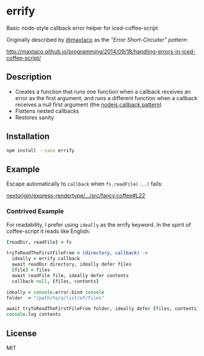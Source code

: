 # errify

Basic node-style callback error helper for iced-coffee-script


Originally described by [@maxtaco](https://github.com/maxtaco) as the *"Error Short-Circuiter" pattern*:

http://maxtaco.github.io/programming/2014/09/18/handling-errors-in-iced-coffee-script/

## Description

*  Creates a function that runs one function when a callback receives an error as the first argument, and runs a different function when a callback receives a null first argument (the [nodejs callback pattern](https://docs.nodejitsu.com/articles/errors/what-are-the-error-conventions/))
*  Flattens nested callbacks
*  Restores sanity

## Installation
```sh
npm install --save errify
```

## Example

Escape automatically to `callback` when `fs.readFile(...)` fails:

[nextorigin/express-rendertype/.../src/fancy.coffee#L22](https://github.com/nextorigin/express-rendertype/blob/7d4c9124b90aec2313f1f1c989898ba1f7d85bd5/src/fancy.coffee#L22)

### Contrived Example

For readability, I prefer using `ideally` as the errify keyword.  In the spirit of coffee-script it reads like English:

```coffee
{readDir, readFile} = fs

tryToReadTheFirstFileFrom = (directory, callback) ->
  ideally = errify callback
  await readDir directory, ideally defer files
  [file] = files
  await readFile file, ideally defer contents
  callback null, {files, contents}

ideally = console.error.bind console
folder  = "/path/to/a/list/of/files"

await tryToReadTheFirstFileFrom folder, ideally defer {files, contents}
console.log contents
```

## License

MIT

